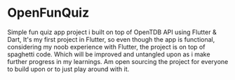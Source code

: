 # OpenFunQuiz

Simple fun quiz app project i built on top of OpenTDB API using Flutter & Dart, It's my first project in Flutter, so even though the app is functional, considering my noob experience with Flutter, the project is on top of spaghetti code. Which will be improved and untangled upon as i make further progress in my learnings. Am open sourcing the project for everyone to build upon or to just play around with it.

